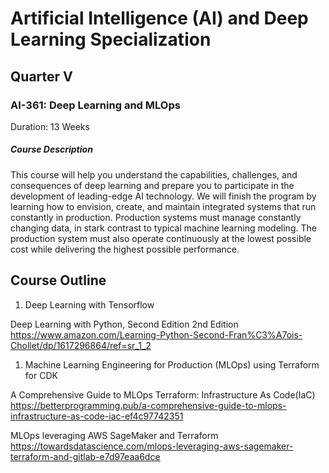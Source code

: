 # Artificial Intelligence (AI) and Deep Learning Specialization

## Quarter V

### AI-361: Deep Learning and MLOps

Duration: 13 Weeks

##### Course Description

This course will help you understand the capabilities, challenges, and consequences of deep learning and prepare you to participate in the development of leading-edge AI technology. We will finish the program by learning how to envision, create, and maintain integrated systems that run constantly in production. Production systems must manage constantly changing data, in stark contrast to typical machine learning modeling. The production system must also operate continuously at the lowest possible cost while delivering the highest possible performance.

## Course Outline

1. Deep Learning with Tensorflow

Deep Learning with Python, Second Edition 2nd Edition
<https://www.amazon.com/Learning-Python-Second-Fran%C3%A7ois-Chollet/dp/1617296864/ref=sr_1_2>

1. Machine Learning Engineering for Production (MLOps) using Terraform for CDK

A Comprehensive Guide to MLOps Terraform: Infrastructure As Code(IaC)
<https://betterprogramming.pub/a-comprehensive-guide-to-mlops-infrastructure-as-code-iac-ef4c97742351>

MLOps leveraging AWS SageMaker and Terraform
<https://towardsdatascience.com/mlops-leveraging-aws-sagemaker-terraform-and-gitlab-e7d97eaa6dce>
